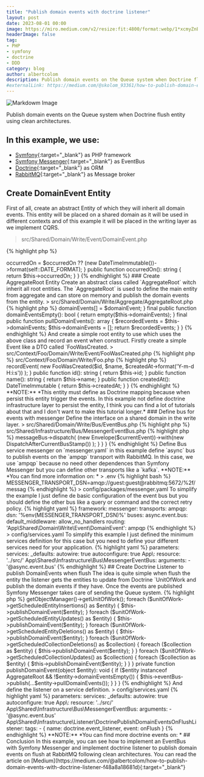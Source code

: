 ```yaml
---
title: "Publish domain events with doctrine listener"
layout: post
date: 2023-08-01 00:00
image: https://miro.medium.com/v2/resize:fit:4800/format:webp/1*xcmyZnE7xxZnvGQHacH-sw.png
headerImage: false
tag:
- PHP
- symfony
- doctrine
- DDD
category: blog
author: albertcolom
description: Publish domain events on the Queue system when Doctrine flush entity using clean architectures.
#externalLink: https://medium.com/@skolom_93361/how-to-publish-domain-events-with-doctrine-listener-f48a8a18681d
---
```


![Markdowm Image](https://miro.medium.com/v2/resize:fit:4800/format:webp/1*xcmyZnE7xxZnvGQHacH-sw.png)

Publish domain events on the Queue system when Doctrine flush entity using clean architectures.

## In this example, we use:
- [Symfony](https://symfony.com/){:target="_blank"} as PHP framework
- [Symfony Messenger](https://symfony.com/doc/current/components/messenger.html){:target="_blank"} as EventBus
- [Doctrine](https://www.doctrine-project.org/){:target="_blank"} as ORM
- [RabbitMQ](https://www.rabbitmq.com/){:target="_blank"} as Message broker

## Create DomainEvent Entity
First of all, create an abstract Entity of which they will inherit all domain events. This entity will be placed on a shared domain as it will be used in different contexts and of this example it will be placed in the writing layer as we implement CQRS.

> src/Shared/Domain/Write/Event/DomainEvent.php

{% highlight php %}
<?php

declare(strict_types=1);

namespace App\Shared\Domain\Write\Event;

use DateTimeImmutable;

abstract class DomainEvent
{
    private const DATE_FORMAT = 'Y-m-d H:i:s';

    public function __construct(private ?string $occurredOn = null)
    {
        $this->occurredOn = $occurredOn ?? (new DateTimeImmutable())->format(self::DATE_FORMAT);
    }

    public function occurredOn(): string
    {
        return $this->occurredOn;
    }
}
{% endhighlight %}

### Create AggregateRoot Entity
Create an abstract class called `AggregateRoot` witch inherit all root entities.
The `AggregateRoot` is used to define the main entity from aggregate and can store on memory and publish the domain events from the entity.

> src/Shared/Domain/Write/Aggregate/AggregateRoot.php

{% highlight php %}
<?php

declare(strict_types=1);

namespace App\Shared\Domain\Write\Aggregate;

use App\Shared\Domain\Write\Event\DomainEvent;

abstract class AggregateRoot
{
    private array $domainEvents = [];

    final protected function recordEvent(DomainEvent $domainEvent): void
    {
        $this->domainEvents[] = $domainEvent;
    }

    final public function domainEventsEmpty(): bool
    {
        return empty($this->domainEvents);
    }

    final public function pullDomainEvents(): array
    {
        $recordedEvents = $this->domainEvents;
        $this->domainEvents = [];

        return $recordedEvents;
    }
}
{% endhighlight %}


And create a simple root entity to use which uses the above class and record an event when construct.
Firstly create a simple Event like a DTO called `FooWasCreated.

> src/Context/Foo/Domain/Write/Event/FooWasCreated.php

{% highlight php %}
<?php

declare(strict_types=1);

namespace App\Context\Foo\Domain\Write\Event;

use App\Shared\Domain\Write\Event\DomainEvent;

final class FooWasCreated extends DomainEvent
{
    public function __construct(
        public readonly string $id,
        public readonly string $name,
        public readonly string $createdAt,
        ?string $occurredOn = null
    ) {
        parent::__construct($occurredOn);
    }
}
{% endhighlight %}

Then can create a root entity to record the event and store it in memory when construct the entity.

> src/Context/Foo/Domain/Write/Foo.php

{% highlight php %}
<?php

declare(strict_types=1);

namespace App\Context\Foo\Domain\Write;

use App\Context\Foo\Domain\Write\Event\FooWasCreated;
use App\Shared\Domain\Write\Aggregate\AggregateRoot;
use DateTimeImmutable;

final class Foo extends AggregateRoot
{
    public function __construct(
        private string $id,
        private string $name,
        private DateTimeImmutable $createdAt
    ) {
        $this->recordEvent(
            new FooWasCreated($id, $name, $createdAt->format('Y-m-d H:i:s'))
        );
    }

    public function id(): string
    {
        return $this->id;
    }

    public function name(): string
    {
        return $this->name;
    }

    public function createdAt(): DateTimeImmutable
    {
        return $this->createdAt;
    }
}
{% endhighlight %}

**NOTE:** *This entity must define as Doctrine mapping because when persist this entity trigger the events. In this example not define doctrine infrastructure layer to persist the entity, I think you can find a lot of tutorials about that and I don't want to make this tutorial longer.*

### Define bus for events with messenger
Define the interface on a shared domain in the write layer.

> src/Shared/Domain/Write/Bus/EventBus.php

{% highlight php %}
<?php

declare(strict_types=1);

namespace App\Shared\Domain\Write\Bus\Event;

use App\Shared\Domain\Write\Event\DomainEvent;

interface EventBus
{
    public function publish(DomainEvent ...$domainEvents): void;
}
{% endhighlight %}

Implement the interface with the concrete Symfony Messenger on the infrastructure layer. This bus is quite simple just has one method `publish` is responsible for dispatching messages on `MessageBus`.

> src/Shared/Infrastructure/Bus/MessengerEventBus.php

{% highlight php %}
<?php

declare(strict_types=1);

namespace App\Shared\Infrastructure\Bus;

use App\Shared\Domain\Write\Bus\EventBus;
use App\Shared\Domain\Write\Event\DomainEvent;
use Symfony\Component\Messenger\Envelope;
use Symfony\Component\Messenger\MessageBusInterface;
use Symfony\Component\Messenger\Stamp\DispatchAfterCurrentBusStamp;

final readonly class MessengerEventBus implements EventBus
{
    public function __construct(private MessageBusInterface $messageBus)
    {
    }

    public function publish(DomainEvent ...$domainEvents): void
    {
        foreach ($domainEvents as $currentEvent) {
            $this->messageBus->dispatch(
                (new Envelope($currentEvent))->with(new DispatchAfterCurrentBusStamp())
            );
        }
    }
}
{% endhighlight %}

Define Bus service messenger on `messenger.yaml` in this example define `async` bus to publish events on the `ampqp` transport with RabbitMQ.

In this case, we use `ampqp` because no need other dependences than Symfony Messenger but you can define other transports like a `kafka`.

**NOTE:** *You can find more information on: <https://symfony.com/doc/current/messenger.html#transports-async-queued-messages>*

> .env

{% highlight bash %}
MESSENGER_TRANSPORT_DSN=amqp://guest:guest@rabbitmq:5672/%2f/messag
{% endhighlight %}

> config/packages/messenger.yaml

To simplify the example I just define de basic configuration of the event bus but you should define the other bus like a query or command and the correct retry policy.

{% highlight yaml %}
framework:
    messenger:
        transports:
            ampqp:
                dsn: '%env(MESSENGER_TRANSPORT_DSN)%'
        buses:
            async.event.bus:
                default_middleware: allow_no_handlers
        routing:
            'App\Shared\Domain\Write\Event\DomainEvent': ampqp
{% endhighlight %}

> config/services.yaml

To simplify this example I just defined the minimum services definition for this case but you need to define your different services need for your application.

{% highlight yaml %}
parameters:

services:
    _defaults:
        autowire: true
        autoconfigure: true

    App\:
        resource: '../src/'

    App\Shared\Infrastructure\Bus\MessengerEventBus:
        arguments:
            - '@async.event.bus'
{% endhighlight %}

## Create Doctrine Listener to publish DomainEvents when flush
The idea is quite simple when flush the entity the listener gets the entities to update from Doctrine `UnitOfWork and publish the domain events if they have.

Once the events are published Symfony Messenger takes care of sending the Queue system.

{% highlight php %}
<?php

declare(strict_types=1);

namespace App\Shared\Infrastructure\Listener;

use App\Shared\Domain\Write\Bus\Event\EventBus;
use App\Shared\Domain\Write\Aggregate\AggregateRoot;
use Doctrine\ORM\Event\OnFlushEventArgs;

final readonly class DoctrinePublishDomainEventsOnFlushListener
{
    public function __construct(private EventBus $eventBus)
    {
    }

    public function onFlush(OnFlushEventArgs $eventArgs): void
    {
        $unitOfWork = $eventArgs->getObjectManager()->getUnitOfWork();

        foreach ($unitOfWork->getScheduledEntityInsertions() as $entity) {
            $this->publishDomainEvent($entity);
        }

        foreach ($unitOfWork->getScheduledEntityUpdates() as $entity) {
            $this->publishDomainEvent($entity);
        }

        foreach ($unitOfWork->getScheduledEntityDeletions() as $entity) {
            $this->publishDomainEvent($entity);
        }

        foreach ($unitOfWork->getScheduledCollectionDeletions() as $collection) {
            foreach ($collection as $entity) {
                $this->publishDomainEvent($entity);
            }
        }

        foreach ($unitOfWork->getScheduledCollectionUpdates() as $collection) {
            foreach ($collection as $entity) {
                $this->publishDomainEvent($entity);
            }
        }
    }

    private function publishDomainEvent(object $entity): void
    {
        if ($entity instanceof AggregateRoot && !$entity->domainEventsEmpty()) {
            $this->eventBus->publish(...$entity->pullDomainEvents());
        }
    }
}
{% endhighlight %}

And define the listener on a service definition.

> config/services.yaml

{% highlight yaml %}
parameters:

services:
    _defaults:
        autowire: true
        autoconfigure: true

    App\:
        resource: '../src/'

    App\Shared\Infrastructure\Bus\MessengerEventBus:
        arguments:
            - '@async.event.bus'

    App\Shared\Infrastructure\Listener\DoctrinePublishDomainEventsOnFlushListener:
            tags:
                - { name: doctrine.event_listener, event: onFlush }
{% endhighlight %}

**NOTE:** *You can find more doctrine events on: <https://www.doctrine-project.org/projects/doctrine-orm/en/2.15/reference/events.html#events-overview>*

## Conclusion
In this example, you can see how to implement an EventBus with Symfony Messenger and implement doctrine listener to publish domain events on flush at RabbitMQ following clean architectures.

You can read the article on [Medium](https://medium.com/@albertcolom/how-to-publish-domain-events-with-doctrine-listener-f48a8a18681d){:target="_blank"}
